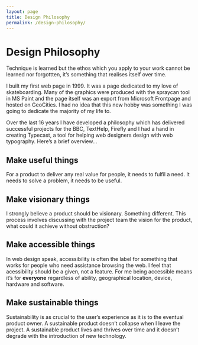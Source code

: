 ```yaml
---
layout: page
title: Design Philosophy
permalink: /design-philosophy/
---
```


# Design <span>Philosophy</span>

Technique is learned but the ethos which you apply to your work cannot be learned nor forgottten, it’s something that realises itself over time.

I built my first web page in 1999. It was a page dedicated to my love of skateboarding. Many of the graphics were produced with the spraycan tool in MS Paint and the page itself was an export from Microsoft Frontpage and hosted on GeoCities. I had no idea that this new hobby was something I was going to dedicate the majority of my life to.

Over the last 16 years I have developed a philosophy which has delivered successful projects for the BBC, TextHelp, Firefly and I had a hand in creating Typecast, a tool for helping web designers design with web typography. Here’s a brief overview…

## Make useful things

For a product to deliver any real value for people, it needs to fulfil a need. It needs to solve a problem, it needs to be useful.


## Make visionary things

I strongly believe a product should be visionary. Something different. This process involves discussing with the project team the vision for the product, what could it achieve without obstruction?


## Make accessible things

In web design speak, accessibility is often the label for something that works for people who need assistance browsing the web. I feel that acessibility should be a given, not a feature. For me being accessible means it’s for **everyone** regardless of ability, geographical location, device, hardware and software.


## Make sustainable things

Sustainability is as crucial to the user’s experience as it is to the eventual product owner. A sustainable product doesn’t collapse when I leave the project. A sustainable product lives and thrives over time and it doesn’t degrade with the introduction of new technology.

